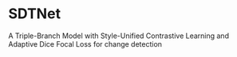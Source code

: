 # SDTNet
A Triple-Branch Model with Style-Unified Contrastive Learning and Adaptive Dice Focal Loss for change detection
